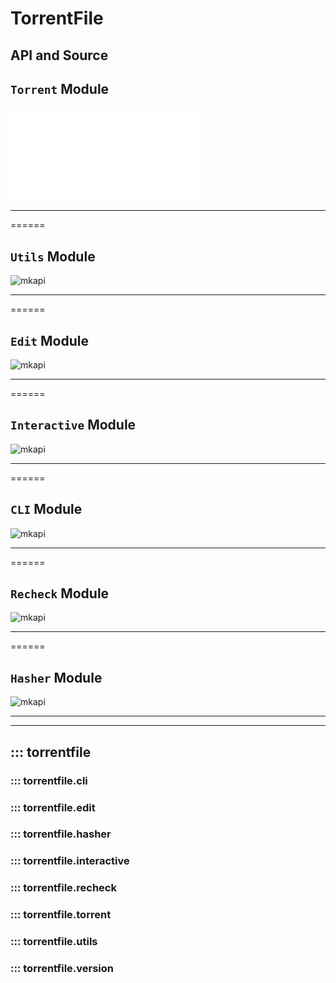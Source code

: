 # TorrentFile

## API and Source

## `Torrent` Module

![mkapi](torrentfile.torrent)

------
======

## `Utils` Module

![mkapi](torrentfile.utils)

------
======

## `Edit` Module

![mkapi](torrentfile.edit)

------
======

## `Interactive` Module

![mkapi](torrentfile.interactive)

------
======

## `CLI` Module

![mkapi](torrentfile.cli)

------
======

## `Recheck` Module

![mkapi](torrentfile.recheck)

------
======

## `Hasher` Module

![mkapi](torrentfile.hasher)

------
------

## ::: torrentfile

### ::: torrentfile.cli

### ::: torrentfile.edit

### ::: torrentfile.hasher

### ::: torrentfile.interactive

### ::: torrentfile.recheck

### ::: torrentfile.torrent

### ::: torrentfile.utils

### ::: torrentfile.version
